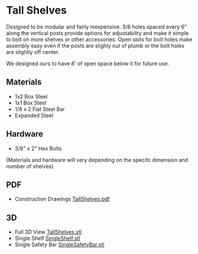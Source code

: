 # Tall Shelves

Designed to be modular and fairly inexpensive. 3/8 holes spaced every 6" along the vertical posts provide options for adjustability and make it simple to bolt on more shelves or other accessories. Open slots for bolt holes make assembly easy even if the posts are slighly out of plumb or the bolt holes are slightly off center.

We designed ours to have 8' of open space below it for future use.

## Materials
* 1x2 Box Steel
* 1x1 Box Steel
* 1/8 x 2 Flat Steel Bar
* Expanded Steel

## Hardware
* 3/8" x 2" Hex Bolts

(Materials and hardware will very depending on the specifc dimension and number of shelves)

## PDF
* Construction Drawings [TallShelves.pdf](TallShelves.pdf)

## 3D
* Full 3D View [TallShelves.stl](TallShelves.stl)
* Single Shelf [SingleShelf.stl](SingleShelf.stl)
* Single Safety Bar [SingleSafetyBar.stl](SingleSafetyBar.stl)
